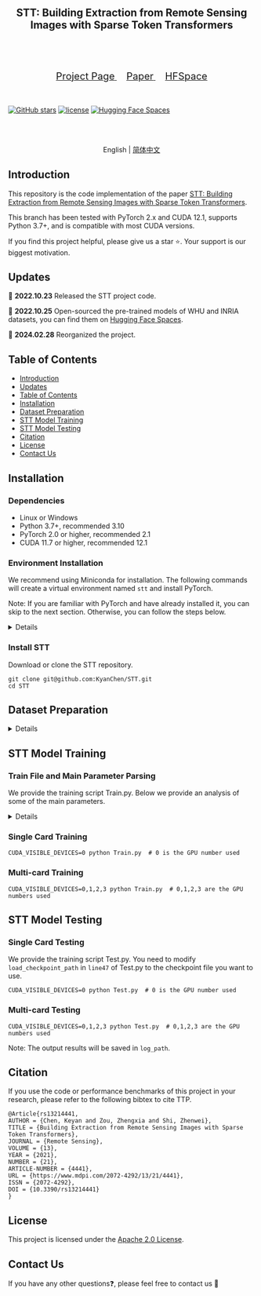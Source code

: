 <div align="center">
    <h2>
        STT: Building Extraction from Remote Sensing Images with Sparse Token Transformers
    </h2>
</div>
<br>

[//]: # (<div align="center">)

[//]: # (  <img src="resources/RSPrompter.png" width="800"/>)

[//]: # (</div>)
<br>
<div align="center">
  <a href="https://kychen.me/STT">
    <span style="font-size: 20px; ">Project Page</span>
  </a>
  &nbsp;&nbsp;&nbsp;&nbsp;
  <a href="https://www.mdpi.com/2072-4292/13/21/4441">
    <span style="font-size: 20px; ">Paper</span>
  </a>
  &nbsp;&nbsp;&nbsp;&nbsp;
  <a href="https://huggingface.co/spaces/KyanChen/BuildingExtraction">
    <span style="font-size: 20px; ">HFSpace</span>
  </a>
</div>
<br>
<br>

[![GitHub stars](https://badgen.net/github/stars/KyanChen/STT)](https://github.com/KyanChen/STT)
[![license](https://img.shields.io/badge/license-Apache--2.0-green)](LICENSE)
[![Hugging Face Spaces](https://img.shields.io/badge/%F0%9F%A4%97%20Hugging%20Face-Spaces-blue)](https://huggingface.co/spaces/KyanChen/BuildingExtraction)

<br>
<br>

<div align="center">

English | [简体中文](README_zh-CN.md)

</div>


## Introduction

This repository is the code implementation of the paper [STT: Building Extraction from Remote Sensing Images with Sparse Token Transformers](https://www.mdpi.com/2072-4292/13/21/4441).

This branch has been tested with PyTorch 2.x and CUDA 12.1, supports Python 3.7+, and is compatible with most CUDA versions.

If you find this project helpful, please give us a star ⭐️. Your support is our biggest motivation.


## Updates

🌟 **2022.10.23** Released the STT project code.

🌟 **2022.10.25** Open-sourced the pre-trained models of WHU and INRIA datasets, you can find them on [Hugging Face Spaces](https://huggingface.co/KyanChen/BuildingExtraction/tree/main/Pretrain).

🌟 **2024.02.28** Reorganized the project.



## Table of Contents

- [Introduction](#introduction)
- [Updates](#updates)
- [Table of Contents](#table-of-contents)
- [Installation](#installation)
- [Dataset Preparation](#dataset-preparation)
- [STT Model Training](#stt-model-training)
- [STT Model Testing](#stt-model-testing)
- [Citation](#citation)
- [License](#license)
- [Contact Us](#contact-us)

## Installation

### Dependencies

- Linux or Windows
- Python 3.7+, recommended 3.10
- PyTorch 2.0 or higher, recommended 2.1
- CUDA 11.7 or higher, recommended 12.1

### Environment Installation


We recommend using Miniconda for installation. The following commands will create a virtual environment named `stt` and install PyTorch.


Note: If you are familiar with PyTorch and have already installed it, you can skip to the next section. Otherwise, you can follow the steps below.

<details>


**Step 0**: Install [Miniconda](https://docs.conda.io/projects/miniconda/en/latest/index.html).


**Step 1**: Create a virtual environment named `stt` and activate it.

```shell
conda create -n stt python=3.10 -y
conda activate stt
```

**Step 2**: Install [PyTorch2.1.x](https://pytorch.org/get-started/locally/).

Linux/Windows:
```shell
pip install torch==2.1.2 torchvision==0.16.2 torchaudio==2.1.2 --index-url https://download.pytorch.org/whl/cu121
```
Or

```shell
conda install pytorch==2.1.2 torchvision==0.16.2 torchaudio==2.1.2 pytorch-cuda=12.1 -c pytorch -c nvidia
```

**Step 4**: Install other dependencies.

```shell
pip install -U pandas opencv-python tqdm scikit-image einops matplotlib
```


</details>


### Install STT



Download or clone the STT repository.

```shell
git clone git@github.com:KyanChen/STT.git
cd STT
```


## Dataset Preparation

<details>


### WHU Building Extraction Dataset


#### Data Download


- Image and label download address: [WHU](http://gpcv.whu.edu.cn/data/building_dataset.html).



#### Organization


You can also choose other sources to download the data, but you need to organize the dataset in the following format:

```
${DATASET_ROOT} # Dataset root directory, for example: /home/username/data/WHU
├── train
│   ├── img
│   └── label
├── val
│   ├── img
│   └── label
└── test
    ├── img
    └── label
```


Note: In the project folder, we provide a folder named `Data`, which contains an example of the organization of the dataset.


### INRIA Building Extraction Dataset

#### Data Download

- Image and label download address: [INRIA](https://project.inria.fr/aerialimagelabeling/).
- You need to use the script [数据切分](Tools/CutImgSegWithLabel.py) to cut the data into a fixed size.

#### Organization

You can also choose other sources to download the data, but you need to organize the dataset in the above format.


### Other Datasets

If you want to use other datasets, you can refer to the above method to prepare the dataset.


### Dataset Configuration

- Use the script [GetTrainValTestCSV.py](Tools/GetTrainValTestCSV.py) to generate training, validation, and test csv files.
- Use the script [GetImgMeanStd.py](Tools/GetImgMeanStd.py) to get the mean and standard deviation of the training set images.

</details>

## STT Model Training

### Train File and Main Parameter Parsing

We provide the training script Train.py. Below we provide an analysis of some of the main parameters.

<details>

**Parameter Parsing**

- `line3`：os.environ['CUDA_VISIBLE_DEVICES'] = '0, 1, 2, 3'  Set the GPU to be used, generally no need to modify.
- `line17`：backbone: The type of the backbone network, generally no need to modify.
- `line22`：top_k_s: The number of spatially sparse tokens selected, generally no need to modify.
- `line23`：top_k_c: The number of channel sparse tokens selected, generally no need to modify.
- `line28`：BATCH_SIZE: The batch size of a single card, **needs to be modified according to the size of the memory**.
- `line31`：DATASET: The path of the training data list, **needs to be modified according to the path of the dataset**.
- `line32`：model_path: The save path of the model, generally no need to modify.
- `line33`：log_path: The save path of the log, generally no need to modify.
- `line35`：IS_VAL: Whether to verify, generally no need to modify.
- `line37`：VAL_DATASET: The path of the validation data list, **needs to be modified according to the path of the dataset**.
- `line39`：IS_TEST: Whether to test, generally no need to modify.
- `line40`：TEST_DATASET: The path of the test data list, **needs to be modified according to the path of the dataset**.
- `line45`：PRIOR_MEAN: The mean of the training set images, **needs to be modified according to the mean of the dataset**.
- `line46`：PRIOR_STD: The standard deviation of the training set images, **needs to be modified according to the standard deviation of the dataset**.
- `line53`：load_checkpoint_path: Whether to load the checkpoint, generally empty.
- `line55`：resume_checkpoint_path: Whether to resume training, generally empty.

</details>


### Single Card Training

```shell
CUDA_VISIBLE_DEVICES=0 python Train.py  # 0 is the GPU number used
```

### Multi-card Training

```shell
CUDA_VISIBLE_DEVICES=0,1,2,3 python Train.py  # 0,1,2,3 are the GPU numbers used
```


## STT Model Testing

### Single Card Testing

We provide the training script Test.py. You need to modify `load_checkpoint_path` in `line47` of Test.py to the checkpoint file you want to use.



```shell
CUDA_VISIBLE_DEVICES=0 python Test.py  # 0 is the GPU number used
```

### Multi-card Testing

```shell
CUDA_VISIBLE_DEVICES=0,1,2,3 python Test.py  # 0,1,2,3 are the GPU numbers used
```

Note: The output results will be saved in `log_path`.


## Citation


If you use the code or performance benchmarks of this project in your research, please refer to the following bibtex to cite TTP.

```
@Article{rs13214441,
AUTHOR = {Chen, Keyan and Zou, Zhengxia and Shi, Zhenwei},
TITLE = {Building Extraction from Remote Sensing Images with Sparse Token Transformers},
JOURNAL = {Remote Sensing},
VOLUME = {13},
YEAR = {2021},
NUMBER = {21},
ARTICLE-NUMBER = {4441},
URL = {https://www.mdpi.com/2072-4292/13/21/4441},
ISSN = {2072-4292},
DOI = {10.3390/rs13214441}
}
```

## License

This project is licensed under the [Apache 2.0 License](LICENSE).

## Contact Us

If you have any other questions❓, please feel free to contact us 👬
